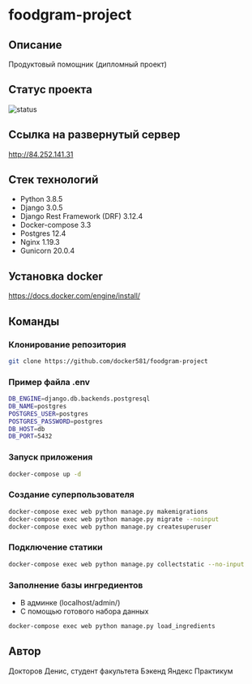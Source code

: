 # foodgram-project

## Описание
Продуктовый помощник (дипломный проект)

## Статус проекта
![status](https://github.com/docker581/foodgram-project/actions/workflows/main.yml/badge.svg)

## Ссылка на развернутый сервер
http://84.252.141.31

## Стек технологий
- Python 3.8.5
- Django 3.0.5
- Django Rest Framework (DRF) 3.12.4
- Docker-compose 3.3
- Postgres 12.4
- Nginx 1.19.3
- Gunicorn 20.0.4

## Установка docker
https://docs.docker.com/engine/install/

## Команды
### Клонирование репозитория
```bash
git clone https://github.com/docker581/foodgram-project
```

### Пример файла .env
```bash
DB_ENGINE=django.db.backends.postgresql 
DB_NAME=postgres 
POSTGRES_USER=postgres 
POSTGRES_PASSWORD=postgres
DB_HOST=db 
DB_PORT=5432
```

### Запуск приложения
```bash
docker-compose up -d
```

### Создание суперпользователя
```bash
docker-compose exec web python manage.py makemigrations
docker-compose exec web python manage.py migrate --noinput
docker-compose exec web python manage.py createsuperuser
```

### Подключение статики
```bash
docker-compose exec web python manage.py collectstatic --no-input
```

### Заполнение базы ингредиентов
- В админке (localhost/admin/)
- С помощью готового набора данных
```bash
docker-compose exec web python manage.py load_ingredients
```

## Автор
Докторов Денис, студент факультета Бэкенд Яндекс Практикум
